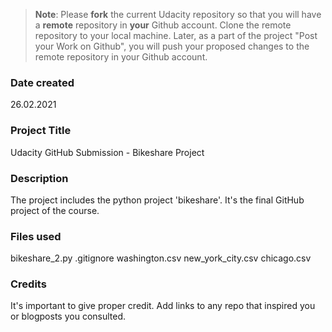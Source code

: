 >**Note**: Please **fork** the current Udacity repository so that you will have a **remote** repository in **your** Github account. Clone the remote repository to your local machine. Later, as a part of the project "Post your Work on Github", you will push your proposed changes to the remote repository in your Github account.

### Date created
26.02.2021

### Project Title
Udacity GitHub Submission - Bikeshare Project

### Description
The project includes the python project 'bikeshare'. It's the final GitHub project of the course.

### Files used
bikeshare_2.py
.gitignore
washington.csv
new_york_city.csv
chicago.csv

### Credits
It's important to give proper credit. Add links to any repo that inspired you or blogposts you consulted.

